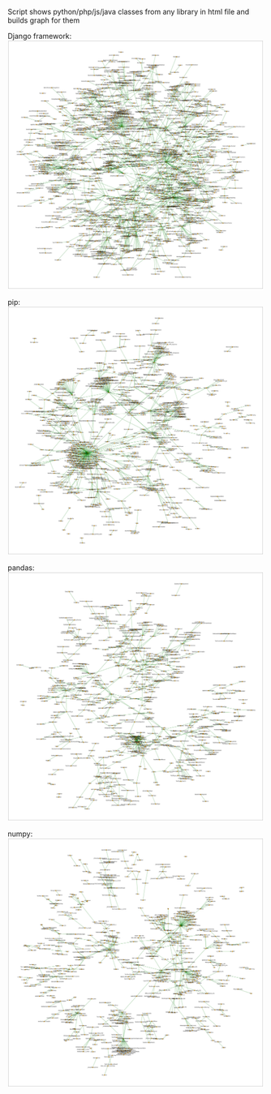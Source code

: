 Script shows python/php/js/java classes from any library in html file and builds graph for them
 
Django framework:
![Django framework](https://github.com/ksn38/graph_for_classes/blob/main/gallery/Django.jpg)
 
pip:
![pip](https://github.com/ksn38/graph_for_classes/blob/main/gallery/pip.jpg)
 
pandas:
![pandas](https://github.com/ksn38/graph_for_classes/blob/main/gallery/pandas.jpg)
 
numpy:
![numpy](https://github.com/ksn38/graph_for_classes/blob/main/gallery/numpy.jpg)

